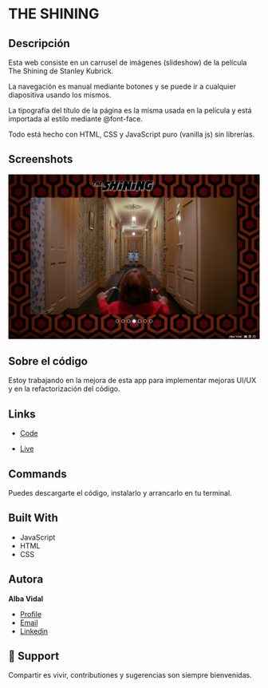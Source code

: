 # THE SHINING

## Descripción

Esta web consiste en un carrusel de imágenes (slideshow) de la película The Shining de Stanley Kubrick.

La navegación es manual mediante botones y se puede ir a cualquier diapositiva usando los mismos.

La tipografía del título de la página es la misma usada en la película y está importada al estilo mediante @font-face.

Todo está hecho con HTML, CSS y JavaScript puro (vanilla js) sin librerías.

## Screenshots

![Home Page](images/Screenshot.png "Home Page")

## Sobre el código

Estoy trabajando en la mejora de esta app para implementar mejoras UI/UX y en la refactorización del código.

## Links

- [Code](https://github1s.com/albavidalm/The-Shining/ "Code")

- [Live](https://albavidalm.github.io/The-Shining/ "Live View")

## Commands

Puedes descargarte el código, instalarlo y arrancarlo en tu terminal.

## Built With

- JavaScript
- HTML
- CSS

## Autora

**Alba Vidal**

- [Profile](https://github.com/albavidalm "Alba Vidal")
- [Email](mailto:albavidalm@gmail.com?subject=Hi "Hi!")
- [Linkedin](https://www.linkedin.com/in/albavidalm/ "Let's work together!")

## 🖤 Support

Compartir es vivir, contributiones y sugerencias son siempre bienvenidas.
